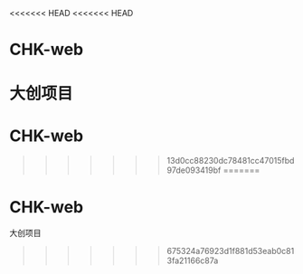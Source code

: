 <<<<<<< HEAD
<<<<<<< HEAD
# CHK-web

大创项目
=======
# CHK-web
>>>>>>> 13d0cc88230dc78481cc47015fbd97de093419bf
=======
# CHK-web
大创项目
>>>>>>> 675324a76923d1f881d53eab0c813fa21166c87a
